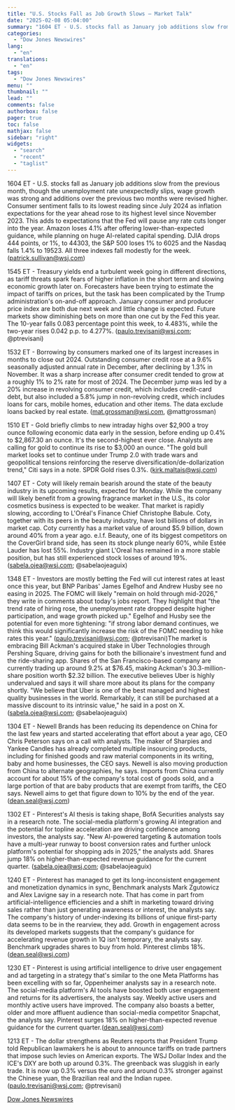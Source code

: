 ```yaml
---
title: "U.S. Stocks Fall as Job Growth Slows — Market Talk"
date: "2025-02-08 05:04:00"
summary: "1604 ET - U.S. stocks fall as January job additions slow from the previous month, though the unemployment rate unexpectedly slips, wage growth was strong and additions over the previous two months were revised higher. Consumer sentiment falls to its lowest reading since July 2024 as inflation expectations for the..."
categories:
  - "Dow Jones Newswires"
lang:
  - "en"
translations:
  - "en"
tags:
  - "Dow Jones Newswires"
menu: ""
thumbnail: ""
lead: ""
comments: false
authorbox: false
pager: true
toc: false
mathjax: false
sidebar: "right"
widgets:
  - "search"
  - "recent"
  - "taglist"
---
```


1604 ET - U.S. stocks fall as January job additions slow from the previous month, though the unemployment rate unexpectedly slips, wage growth was strong and additions over the previous two months were revised higher. Consumer sentiment falls to its lowest reading since July 2024 as inflation expectations for the year ahead rose to its highest level since November 2023. This adds to expectations that the Fed will pause any rate cuts longer into the year. Amazon loses 4.1% after offering lower-than-expected guidance, while planning on huge AI-related capital spending. DJIA drops 444 points, or 1%, to 44303, the S&P 500 loses 1% to 6025 and the Nasdaq falls 1.4% to 19523. All three indexes fall modestly for the week. (patrick.sullivan@wsj.com)

1545 ET - Treasury yields end a turbulent week going in different directions, as tariff threats spark fears of higher inflation in the short term and slowing economic growth later on. Forecasters have been trying to estimate the impact of tariffs on prices, but the task has been complicated by the Trump administration's on-and-off approach. January consumer and producer price index are both due next week and little change is expected. Future markets show diminishing bets on more than one cut by the Fed this year. The 10-year falls 0.083 percentage point this week, to 4.483%, while the two-year rises 0.042 p.p. to 4.277%. (paulo.trevisani@wsj.com; @ptrevisani)

1532 ET - Borrowing by consumers marked one of its largest increases in months to close out 2024. Outstanding consumer credit rose at a 9.6% seasonally adjusted annual rate in December, after declining by 1.3% in November. It was a sharp increase after consumer credit tended to grow at a roughly 1% to 2% rate for most of 2024. The December jump was led by a 20% increase in revolving consumer credit, which includes credit-card debt, but also included a 5.8% jump in non-revolving credit, which includes loans for cars, mobile homes, education and other items. The data exclude loans backed by real estate. (mat.grossman@wsj.com, @mattgrossman)

1510 ET - Gold briefly climbs to new intraday highs over $2,900 a troy ounce following economic data early in the session, before ending up 0.4% to $2,867.30 an ounce. It's the second-highest ever close. Analysts are calling for gold to continue its rise to $3,000 an ounce. "The gold bull market looks set to continue under Trump 2.0 with trade wars and geopolitical tensions reinforcing the reserve diversification/de-dollarization trend," Citi says in a note. SPDR Gold rises 0.3%. (kirk.maltais@wsj.com)

1407 ET - Coty will likely remain bearish around the state of the beauty industry in its upcoming results, expected for Monday. While the company will likely benefit from a growing fragrance market in the U.S., its color cosmetics business is expected to be weaker. That market is rapidly slowing, according to L'Oréal's Finance Chief Christophe Babule. Coty, together with its peers in the beauty industry, have lost billions of dollars in market cap. Coty currently has a market value of around $5.9 billion, down around 40% from a year ago. e.l.f. Beauty, one of its biggest competitors on the CoverGirl brand side, has seen its stock plunge nearly 60%, while Estée Lauder has lost 55%. Industry giant L'Oreal has remained in a more stable position, but has still experienced stock losses of around 19%. (sabela.ojea@wsj.com; @sabelaojeaguix)

1348 ET - Investors are mostly betting the Fed will cut interest rates at least once this year, but BNP Paribas' James Egelhof and Andrew Husby see no easing in 2025. The FOMC will likely "remain on hold through mid-2026," they write in comments about today's jobs report. They highlight that "the trend rate of hiring rose, the unemployment rate dropped despite higher participation, and wage growth picked up." Egelhof and Husby see the potential for even more tightening: "if strong labor demand continues, we think this would significantly increase the risk of the FOMC needing to hike rates this year." (paulo.trevisani@wsj.com; @ptrevisani)The market is embracing Bill Ackman's acquired stake in Uber Technologies through Pershing Square, driving gains for both the billionaire's investment fund and the ride-sharing app. Shares of the San Francisco-based company are currently trading up around 9.2% at $76.45, making Ackman's 30.3-million-share position worth $2.32 billion. The executive believes Uber is highly undervalued and says it will share more about its plans for the company shortly. "We believe that Uber is one of the best managed and highest quality businesses in the world. Remarkably, it can still be purchased at a massive discount to its intrinsic value," he said in a post on X.(sabela.ojea@wsj.com; @sabelaojeaguix)

1304 ET - Newell Brands has been reducing its dependence on China for the last few years and started accelerating that effort about a year ago, CEO Chris Peterson says on a call with analysts. The maker of Sharpies and Yankee Candles has already completed multiple insourcing products, including for finished goods and raw material components in its writing, baby and home businesses, the CEO says. Newell is also moving production from China to alternate geographies, he says. Imports from China currently account for about 15% of the company's total cost of goods sold, and a large portion of that are baby products that are exempt from tariffs, the CEO says. Newell aims to get that figure down to 10% by the end of the year. (dean.seal@wsj.com)

1302 ET - Pinterest's AI thesis is taking shape, BofA Securities analysts say in a research note. The social-media platform's growing AI integration and the potential for topline acceleration are driving confidence among investors, the analysts say. "New AI-powered targeting & automation tools have a multi-year runway to boost conversion rates and further unlock platform's potential for shopping ads in 2025," the analysts add. Shares jump 18% on higher-than-expected revenue guidance for the current quarter. (sabela.ojea@wsj.com; @sabelaojeaguix)

1240 ET - Pinterest has managed to get its long-inconsistent engagement and monetization dynamics in sync, Benchmark analysts Mark Zgutowicz and Alex Lavigne say in a research note. That has come in part from artificial-intelligence efficiencies and a shift in marketing toward driving sales rather than just generating awareness or interest, the analysts say. The company's history of under-indexing its billions of unique first-party data seems to be in the rearview, they add. Growth in engagement across its developed markets suggests that the company's guidance for accelerating revenue growth in 1Q isn't temporary, the analysts say. Benchmark upgrades shares to buy from hold. Pinterest climbs 18%. (dean.seal@wsj.com)

1230 ET - Pinterest is using artificial intelligence to drive user engagement and ad targeting in a strategy that's similar to the one Meta Platforms has been excelling with so far, Oppenheimer analysts say in a research note. The social-media platform's AI tools have boosted both user engagement and returns for its advertisers, the analysts say. Weekly active users and monthly active users have improved. The company also boasts a better, older and more affluent audience than social-media competitor Snapchat, the analysts say. Pinterest surges 18% on higher-than-expected revenue guidance for the current quarter.(dean.seal@wsj.com)

1213 ET - The dollar strengthens as Reuters reports that President Trump told Republican lawmakers he is about to announce tariffs on trade partners that impose such levies on American exports. The WSJ Dollar Index and the ICE's DXY are both up around 0.3%. The greenback was sluggish in early trade. It is now up 0.3% versus the euro and around 0.3% stronger against the Chinese yuan, the Brazilian real and the Indian rupee. (paulo.trevisani@wsj.com; @ptrevisani)

[Dow Jones Newswires](https://www.tradingview.com/news/DJN_DN20250207010025:0/)
